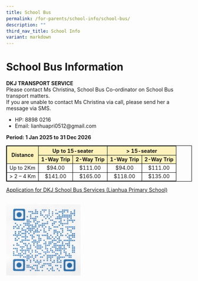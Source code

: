 ```yaml
---
title: School Bus
permalink: /for-parents/school-info/school-bus/
description: ""
third_nav_title: School Info
variant: markdown
---
```

<style>
        table {
            width: 100%;
            border-collapse: collapse;
            border: 2px solid black; /* Table border */
        }
        table, th, td {
            border: 1px solid black; /* Cell borders */
        }
        th {
            background-color: #fff2ba; /* Header background color */
            text-align: center; /* Center text for headers */
        }
        td.highlight {
            background-color: #fff2ba; /* Highlight background color */
            text-align: center; /* Center text for highlighted cells */
        }
        td.center-text {
            text-align: center; /* Center text for specific cells */
        }
 </style>

<h1><strong>School Bus Information</strong></h1>

<p><strong>DKJ TRANSPORT SERVICE</strong><br>
Please contact Ms Christina, School Bus Co-ordinator on School Bus transport matters.<br>If you are unable to contact Ms Christina via call, please send her a message via SMS. </p>

<ul class="a">
  <li>HP: 8898 0216</li>
  <li>Email: lianhuapri0512@gmail.com</li>
</ul>

<p><strong>Period: 1 Jan 2025 to 31 Dec 2026</strong></p>

<table>
    <tbody><tr>
        <th rowspan="2">Distance</th>
        <th style="text-align:center;" colspan="2"><strong>Up to 15-seater</strong></th>
        <th style="text-align:center;" colspan="2"><strong>&gt; 15-seater</strong></th>
    </tr>
    <tr>
        <td class="highlight"><strong>1-Way Trip</strong></td>
        <td class="highlight"><strong>2-Way Trip</strong></td>
        <td class="highlight"><strong>1-Way Trip</strong></td>
        <td class="highlight"><strong>2-Way Trip</strong></td>
    </tr>
    <tr>
        <td>Up to 2Km</td>
        <td class="center-text">$94.00</td>
        <td class="center-text">$111.00</td>
        <td class="center-text">$94.00</td>
        <td class="center-text">$111.00</td>
    </tr>
    <tr>
        <td>&gt; 2 – 4 Km</td>
        <td class="center-text">$141.00</td>
        <td class="center-text">$165.00</td>
        <td class="center-text">$118.00</td>
        <td class="center-text">$135.00</td>
    </tr>
</tbody></table>

<p><a target="_blank" href="https://docs.google.com/forms/d/e/1FAIpQLSc6rq1qWz5-C4Uy9p9UQLvpc9tet699NXFFLM86Hte675x3Zg/viewform?usp=send_form">Application for DKJ School Bus Services (Lianhua Primary School)</a></p>

<br>
<img alt="School Bus QR" src="/images/School%20Info/School%20Bus/schoolbus2025.jpg" style="width:40%">